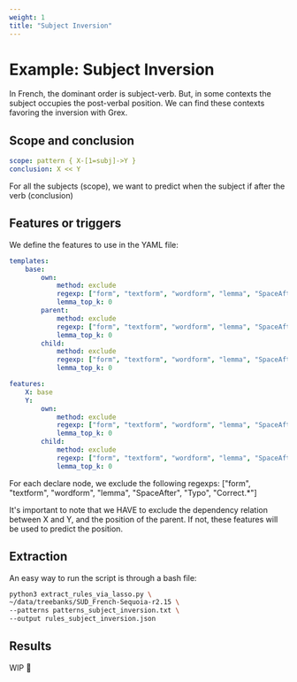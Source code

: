```yaml
---
weight: 1
title: "Subject Inversion"
---
```


# Example: Subject Inversion

In French, the dominant order is subject-verb. But, in some contexts the subject occupies the post-verbal position. We can find these contexts favoring the inversion with Grex.

## Scope and conclusion


```yaml
scope: pattern { X-[1=subj]->Y }
conclusion: X << Y
```

For all the subjects (scope), we want to predict when the subject if after the verb (conclusion)

## Features or triggers

We define the features to use in the YAML file:

```yaml
templates:
    base:
        own:
            method: exclude
            regexp: ["form", "textform", "wordform", "lemma", "SpaceAfter", "Typo", "Correct.*", "position"]
            lemma_top_k: 0
        parent:
            method: exclude
            regexp: ["form", "textform", "wordform", "lemma", "SpaceAfter", "Typo", "Correct.*"]
            lemma_top_k: 0
        child:
            method: exclude
            regexp: ["form", "textform", "wordform", "lemma", "SpaceAfter", "Typo", "Correct.*"]
            lemma_top_k: 0

features:
    X: base
    Y: 
        own:
            method: exclude
            regexp: ["form", "textform", "wordform", "lemma", "SpaceAfter", "Typo", "Correct.*", "rel.*"]
            lemma_top_k: 0
        child:
            method: exclude
            regexp: ["form", "textform", "wordform", "lemma", "SpaceAfter", "Typo", "Correct.*"]
            lemma_top_k: 0

```

For each declare node, we exclude the following regexps: ["form", "textform", "wordform", "lemma", "SpaceAfter", "Typo", "Correct.*"]

It's important to note that we HAVE to exclude the dependency relation between X and Y, and the position of the parent. If not, these features will be used to predict the position.

## Extraction

An easy way to run the script is through a bash file:

```bash
python3 extract_rules_via_lasso.py \
~/data/treebanks/SUD_French-Sequoia-r2.15 \
--patterns patterns_subject_inversion.txt \
--output rules_subject_inversion.json
```

## Results

WIP 🚧